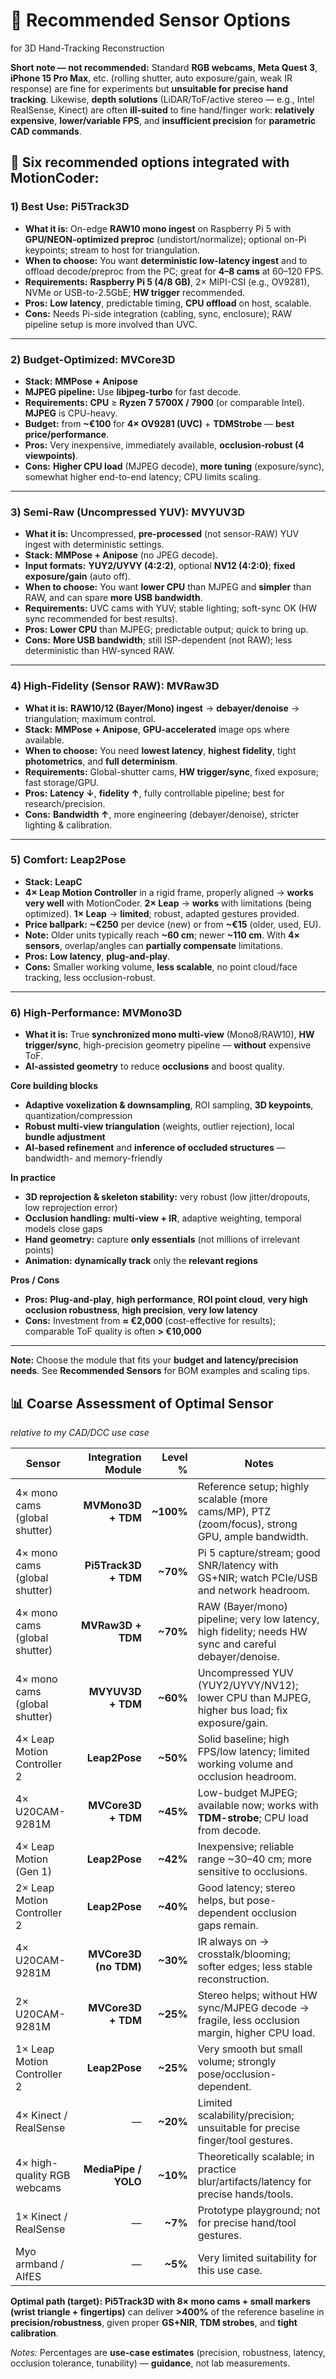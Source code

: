 # 🎥 Recommended Sensor Options

for 3D Hand-Tracking Reconstruction

**Short note — not recommended:** Standard **RGB webcams**, **Meta Quest 3**, **iPhone 15 Pro Max**, etc. (rolling shutter, auto exposure/gain, weak IR response) are fine for experiments but **unsuitable for precise hand tracking**. Likewise, **depth solutions** (LiDAR/ToF/active stereo — e.g., Intel RealSense, Kinect) are often **ill-suited** to fine hand/finger work: **relatively expensive**, **lower/variable FPS**, and **insufficient precision** for **parametric CAD commands**.

## 📍 Six recommended options integrated with MotionCoder:


### 1) **Best Use: Pi5Track3D**

* **What it is:** On-edge **RAW10 mono ingest** on Raspberry Pi 5 with **GPU/NEON-optimized preproc** (undistort/normalize); optional on-Pi keypoints; stream to host for triangulation.
* **When to choose:** You want **deterministic low-latency ingest** and to offload decode/preproc from the PC; great for **4–8 cams** at 60–120 FPS.
* **Requirements:** **Raspberry Pi 5 (4/8 GB)**, 2× MIPI-CSI (e.g., OV9281), NVMe or USB-to-2.5GbE; **HW trigger** recommended.
* **Pros:** **Low latency**, predictable timing, **CPU offload** on host, scalable.
* **Cons:** Needs Pi-side integration (cabling, sync, enclosure); RAW pipeline setup is more involved than UVC.

---

### 2) **Budget-Optimized: MVCore3D**

* **Stack:** **MMPose + Anipose**
* **MJPEG pipeline:** Use **libjpeg-turbo** for fast decode.
* **Requirements:** **CPU** ≥ **Ryzen 7 5700X / 7900** (or comparable Intel). **MJPEG** is CPU-heavy.
* **Budget:** from **~€100** for **4× OV9281 (UVC)** + **TDMStrobe** — **best price/performance**.
* **Pros:** Very inexpensive, immediately available, **occlusion-robust (4 viewpoints)**.
* **Cons:** **Higher CPU load** (MJPEG decode), **more tuning** (exposure/sync), somewhat higher end-to-end latency; CPU limits scaling.

---

### 3) **Semi-Raw (Uncompressed YUV): MVYUV3D**

* **What it is:** Uncompressed, **pre-processed** (not sensor-RAW) YUV ingest with deterministic settings.
* **Stack:** **MMPose + Anipose** (no JPEG decode).
* **Input formats:** **YUY2/UYVY (4:2:2)**, optional **NV12 (4:2:0)**; **fixed exposure/gain** (auto off).
* **When to choose:** You want **lower CPU** than MJPEG and **simpler** than RAW, and can spare **more USB bandwidth**.
* **Requirements:** UVC cams with YUV; stable lighting; soft-sync OK (HW sync recommended for best results).
* **Pros:** **Lower CPU** than MJPEG; predictable output; quick to bring up.
* **Cons:** **More USB bandwidth**; still ISP-dependent (not RAW); less deterministic than HW-synced RAW.

---

### 4) **High-Fidelity (Sensor RAW): MVRaw3D**

* **What it is:** **RAW10/12 (Bayer/Mono) ingest** → **debayer/denoise** → triangulation; maximum control.
* **Stack:** **MMPose + Anipose**, **GPU-accelerated** image ops where available.
* **When to choose:** You need **lowest latency**, **highest fidelity**, tight **photometrics**, and **full determinism**.
* **Requirements:** Global-shutter cams, **HW trigger/sync**, fixed exposure; fast storage/GPU.
* **Pros:** **Latency ↓**, **fidelity ↑**, fully controllable pipeline; best for research/precision.
* **Cons:** **Bandwidth ↑**, more engineering (debayer/denoise), stricter lighting & calibration.

---

### 5) **Comfort: Leap2Pose**

* **Stack:** **LeapC**
* **4× Leap Motion Controller** in a rigid frame, properly aligned → **works very well** with MotionCoder.
  **2× Leap** → **works** with limitations (being optimized).
  **1× Leap** → **limited**; robust, adapted gestures provided.
* **Price ballpark:** **~€250** per device (new) or from **~€15** (older, used, EU).
* **Note:** Older units typically reach **~60 cm**; newer **~110 cm**. With **4× sensors**, overlap/angles can **partially compensate** limitations.
* **Pros:** **Low latency**, **plug-and-play**.
* **Cons:** Smaller working volume, **less scalable**, no point cloud/face tracking, less occlusion-robust.

---

### 6) **High-Performance: MVMono3D**

* **What it is:** True **synchronized mono multi-view** (Mono8/RAW10), **HW trigger/sync**, high-precision geometry pipeline — **without** expensive ToF.
* **AI-assisted geometry** to reduce **occlusions** and boost quality.

**Core building blocks**

* **Adaptive voxelization & downsampling**, ROI sampling, **3D keypoints**, quantization/compression
* **Robust multi-view triangulation** (weights, outlier rejection), local **bundle adjustment**
* **AI-based refinement** and **inference of occluded structures** — bandwidth- and memory-friendly

**In practice**

* **3D reprojection & skeleton stability:** very robust (low jitter/dropouts, low reprojection error)
* **Occlusion handling:** **multi-view + IR**, adaptive weighting, temporal models close gaps
* **Hand geometry:** capture **only essentials** (not millions of irrelevant points)
* **Animation:** **dynamically track** only the **relevant regions**

**Pros / Cons**

* **Pros:** **Plug-and-play**, **high performance**, **ROI point cloud**, **very high occlusion robustness**, **high precision**, **very low latency**
* **Cons:** Investment from **≈ €2,000** (cost-effective for results); comparable ToF quality is often **> €10,000**

---

**Note:** Choose the module that fits your **budget and latency/precision needs**. See **Recommended Sensors** for BOM examples and scaling tips.




## 📊 **Coarse Assessment of Optimal Sensor**

*relative to my CAD/DCC use case*

| Sensor                        |    Integration Module |   Level % | Notes                                                                                                  |
| ----------------------------- | --------------------: | --------: | ------------------------------------------------------------------------------------------------------ |
| 4× mono cams (global shutter) |    **MVMono3D + TDM** | **~100%** | Reference setup; highly scalable (more cams/MP), PTZ (zoom/focus), strong GPU, ample bandwidth.        |
| 4× mono cams (global shutter) |  **Pi5Track3D + TDM** |  **~70%** | Pi 5 capture/stream; good SNR/latency with GS+NIR; watch PCIe/USB and network headroom.                |
| 4× mono cams (global shutter) |     **MVRaw3D + TDM** |  **~70%** | RAW (Bayer/mono) pipeline; very low latency, high fidelity; needs HW sync and careful debayer/denoise. |
| 4× mono cams (global shutter) |     **MVYUV3D + TDM** |  **~60%** | Uncompressed YUV (YUY2/UYVY/NV12); lower CPU than MJPEG, higher bus load; fix exposure/gain.           |
| 4× Leap Motion Controller 2   |         **Leap2Pose** |  **~50%** | Solid baseline; high FPS/low latency; limited working volume and occlusion headroom.                   |
| 4× U20CAM-9281M               |    **MVCore3D + TDM** |  **~45%** | Low-budget MJPEG; available now; works with **TDM-strobe**; CPU load from decode.                      |
| 4× Leap Motion (Gen 1)        |         **Leap2Pose** |  **~42%** | Inexpensive; reliable range ~30–40 cm; more sensitive to occlusions.                                   |
| 2× Leap Motion Controller 2   |         **Leap2Pose** |  **~40%** | Good latency; stereo helps, but pose-dependent occlusion gaps remain.                                  |
| 4× U20CAM-9281M               | **MVCore3D (no TDM)** |  **~30%** | IR always on → crosstalk/blooming; softer edges; less stable reconstruction.                           |
| 2× U20CAM-9281M               |    **MVCore3D + TDM** |  **~25%** | Stereo helps; without HW sync/MJPEG decode → fragile, less occlusion margin, higher CPU load.          |
| 1× Leap Motion Controller 2   |         **Leap2Pose** |  **~25%** | Very smooth but small volume; strongly pose/occlusion-dependent.                                       |
| 4× Kinect / RealSense         |                     — |  **~20%** | Limited scalability/precision; unsuitable for precise finger/tool gestures.                            |
| 4× high-quality RGB webcams   |  **MediaPipe / YOLO** |  **~10%** | Theoretically scalable; in practice blur/artifacts/latency for precise hands/tools.                    |
| 1× Kinect / RealSense         |                     — |   **~7%** | Prototype playground; not for precise hand/tool gestures.                                              |
| Myo armband / AIfES           |                     — |   **~5%** | Very limited suitability for this use case.                                                            |

**Optimal path (target):**
**Pi5Track3D with 8× mono cams + small markers (wrist triangle + fingertips)** can deliver **>400%** of the reference baseline in **precision/robustness**, given proper **GS+NIR**, **TDM strobes**, and **tight calibration**.

*Notes:* Percentages are **use-case estimates** (precision, robustness, latency, occlusion tolerance, tunability) — **guidance**, not lab measurements.




